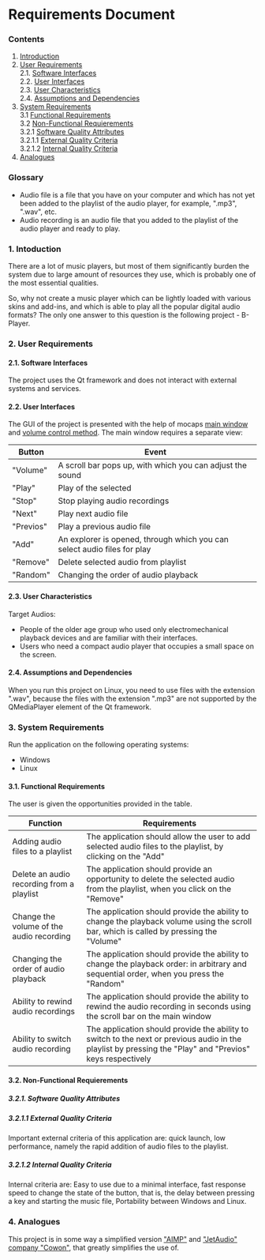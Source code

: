 # Requirements Document
### Contents
1. [Introduction](#1)
2. [User Requirements](#2) <br>
  2.1. [Software Interfaces](#2.1) <br>
  2.2. [User Interfaces](#2.2) <br>
  2.3. [User Characteristics](#2.3) <br>
  2.4. [Assumptions and Dependencies](#2.4) <br>
3. [System Requirements](#3.) <br>
  3.1 [Functional Requirements](#3.1) <br>
  3.2 [Non-Functional Requierements](#3.2) <br>
    3.2.1 [Software Quality Attributes](#3.2.1) <br>
    3.2.1.1 [External Quality Criteria](#3.2.1.1) <br>
    3.2.1.2 [Internal Quality Criteria](#3.2.1.2) <br>
4. [Analogues](#4) <br>

### Glossary
* Audio file is a file that you have on your computer and which has not yet been added to the playlist of the audio player, for example, ".mp3", ".wav", etc.
* Audio recording is an audio file that you added to the playlist of the audio player and ready to play.

### 1\. Intoduction <a name="1"></a>
There are a lot of music players, but most of them significantly burden the system due to large amount of resources they use, which is probably one of the most essential qualities. 

So, why not create a music player which can be lightly loaded with various skins and add-ins, and which is able to play all the popular digital audio formats? The only one answer to this question is the following project - B-Player.

### 2\. User Requirements <a name="2"></a>
#### 2.1\. Software Interfaces <a name="2.1"></a>
The project uses the Qt framework and does not interact with external systems and services.
#### 2.2\. User Interfaces <a name="2.2"></a>
The GUI of the project is presented with the help of mocaps [main window](https://raw.githubusercontent.com/steppbol/B-Player/master/docs/Project%20Documentation/mockups/MainWindow.png) and [volume control method](https://raw.githubusercontent.com/steppbol/B-Player/master/docs/Project%20Documentation/mockups/ShowVolume.png).
The main window requires a separate view:

Button | Event
--- | ---
"Volume" | A scroll bar pops up, with which you can adjust the sound
"Play" | Play of the selected
"Stop" | Stop playing audio recordings
"Next" | Play next audio file
"Previos" | Play a previous audio file
"Add" | An explorer is opened, through which you can select audio files for play
"Remove" | Delete selected audio from playlist
"Random" | Changing the order of audio playback

#### 2.3\. User Characteristics <a name="2.3"></a>
Target Audios:
* People of the older age group who used only electromechanical playback devices and are familiar with their interfaces.
* Users who need a compact audio player that occupies a small space on the screen.
#### 2.4\. Assumptions and Dependencies <a name="2.4"></a>
When you run this project on Linux, you need to use files with the extension ".wav", because the files with the extension ".mp3" are not supported by the QMediaPlayer element of the Qt framework.
### 3\. System Requirements <a name="3"></a>
Run the application on the following operating systems:
* Windows
* Linux
#### 3.1\. Functional Requirements <a name="3.1"></a>
The user is given the opportunities provided in the table.

Function | Requirements
--- | ---
Adding audio files to a playlist | The application should allow the user to add selected audio files to the playlist, by clicking on the "Add"
Delete an audio recording from a playlist | The application should provide an opportunity to delete the selected audio from the playlist, when you click on the "Remove"
Change the volume of the audio recording | The application should provide the ability to change the playback volume using the scroll bar, which is called by pressing the "Volume"
Changing the order of audio playback | The application should provide the ability to change the playback order: in arbitrary and sequential order, when you press the "Random"
Ability to rewind audio recordings | The application should provide the ability to rewind the audio recording in seconds using the scroll bar on the main window
Ability to switch audio recording | The application should provide the ability to switch to the next or previous audio in the playlist by pressing the "Play" and "Previos" keys respectively

#### 3.2\. Non-Functional Requierements <a name="3.2"></a>
##### 3.2.1\. Software Quality Attributes <a name="3.2.1"></a>
##### 3.2.1.1 External Quality Criteria <a name="3.2.1.1"></a>
Important external criteria of this application are: quick launch, low performance, namely the rapid addition of audio files to the playlist.
##### 3.2.1.2 Internal Quality Criteria <a name="3.2.1.2"></a>
Internal criteria are: Easy to use due to a minimal interface, fast response speed to change the state of the button, that is, the delay between pressing a key and starting the music file, Portability between Windows and Linux.
### 4\. Analogues <a name="4"></a>
This project is in some way a simplified version ["AIMP"](http://www.aimp.ru/) and ["JetAudio" company "Cowon"](http://www.jetaudio.com/), that greatly simplifies the use of.
